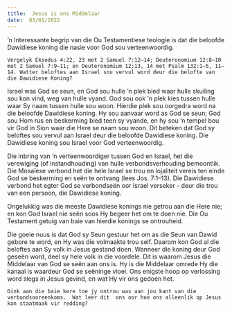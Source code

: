 ```yaml
---
title:  Jesus is ons Middelaar
date:  03/01/2022
---
```


’n Interessante begrip van die Ou Testamentiese teologie is dat die beloofde Dawidiese koning die nasie voor God sou verteenwoordig.

`Vergelyk Eksodus 4:22, 23 met 2 Samuel 7:12–14; Deuteronomium 12:8–10 met 2 Samuel 7:9–11; en Deuteronomium 12:13, 14 met Psalm 132:1–5, 11–14. Watter beloftes aan Israel sou vervul word deur die belofte van die Dawidiese Koning?`

Israel was God se seun, en God sou hulle ’n plek bied waar hulle skuiling sou kon vind, weg van hulle vyand. God sou ook ’n plek kies tussen hulle waar Sy naam tussen hulle sou woon. Hierdie plek sou oorgedra word na die beloofde Dawidiese koning. Hy sou aanvaar word as God se seun; God sou Hom rus en beskerming bied teen sy vyande, en hy sou ’n tempel bou vir God in Sion waar die Here se naam sou woon. Dit beteken dat God sy beloftes sou vervul aan Israel deur die beloofde Dawidiese koning. Die Dawidiese koning sou Israel voor God verteenwoordig.

Die inbring van ’n verteenwoordiger tussen God en Israel, het die verewiging (of instandhouding) van hulle verbondsverhouding bemoontlik. Die Mosaïese verbond het die hele Israel se trou en lojaliteit vereis ten einde God se beskerming en seën te ontvang (lees Jos. 7:1–13). Die Dawidiese verbond het egter God se verbondseën oor Israel verseker - deur die trou van een persoon, die Dawidiese koning.

Ongelukkig was die meeste Dawidiese konings nie getrou aan die Here nie; en kon God Israel nie seën soos Hy begeer het om te doen nie. Die Ou Testament getuig van baie van hierdie konings se ontrouheid.

Die goeie nuus is dat God sy Seun gestuur het om as die Seun van Dawid gebore te word, en Hy was die volmaakte trou self. Daarom kon God al die beloftes aan Sy volk in Jesus gestand doen. Wanneer die koning deur God geseën word, deel sy hele volk in die voordele. Dit is waarom Jesus die Middelaar van God se seën aan ons is. Hy is die Middelaar omrede Hy die kanaal is waardeur God se seëninge vloei. Ons enigste hoop op verlossing word slegs in Jesus gevind, en wat Hy vir ons gedoen het.

`Dink aan die baie kere toe jy ontrou was aan jou kant van die verbondsooreenkoms.  Wat leer dit  ons oor hoe ons alleenlik op Jesus kan staatmaak vir redding?`